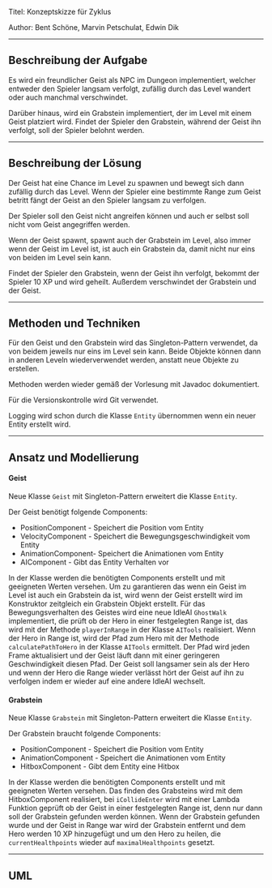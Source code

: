 Titel: Konzeptskizze für Zyklus

Author: Bent Schöne, Marvin Petschulat, Edwin Dik

---
## Beschreibung der Aufgabe

Es wird ein freundlicher Geist als NPC im Dungeon implementiert, welcher entweder den Spieler langsam
verfolgt, zufällig durch das Level wandert oder auch manchmal verschwindet.

Darüber hinaus, wird ein Grabstein implementiert, der im Level mit einem Geist platziert wird. Findet der Spieler
den Grabstein, während der Geist ihn verfolgt, soll der Spieler belohnt werden.

---

## Beschreibung der Lösung

Der Geist hat eine Chance im Level zu spawnen und bewegt sich dann zufällig durch das Level. Wenn der Spieler
eine bestimmte Range zum Geist betritt fängt der Geist an den Spieler langsam zu verfolgen.

Der Spieler soll den Geist nicht angreifen können und auch er selbst soll nicht vom Geist angegriffen werden.

Wenn der Geist spawnt, spawnt auch der Grabstein im Level, also immer wenn der Geist im Level ist, ist
auch ein Grabstein da, damit nicht nur eins von beiden im Level sein kann.

Findet der Spieler den Grabstein, wenn der Geist ihn verfolgt, bekommt der Spieler 10 XP und wird geheilt. Außerdem
verschwindet der Grabstein und der Geist.

---

## Methoden und Techniken

Für den Geist und den Grabstein wird das Singleton-Pattern verwendet, da von beidem jeweils nur eins im Level
sein kann. Beide Objekte können dann in anderen Leveln wiederverwendet werden, anstatt neue Objekte zu erstellen.

Methoden werden wieder gemäß der Vorlesung mit Javadoc dokumentiert.

Für die Versionskontrolle wird Git verwendet.

Logging wird schon durch die Klasse ``Entity`` übernommen wenn ein neuer Entity erstellt wird.

---

## Ansatz und Modellierung

#### Geist

Neue Klasse ``Geist`` mit Singleton-Pattern erweitert die Klasse ``Entity``.

Der Geist benötigt folgende Components:
- PositionComponent - Speichert die Position vom Entity
- VelocityComponent - Speichert die Bewegungsgeschwindigkeit vom Entity
- AnimationComponent- Speichert die Animationen vom Entity
- AIComponent - Gibt das Entity Verhalten vor

In der Klasse werden die benötigten Components erstellt und mit geeigneten Werten
versehen. Um zu garantieren das wenn ein Geist im Level ist auch ein Grabstein da ist,
wird wenn der Geist erstellt wird im Konstruktor zeitgleich ein Grabstein Objekt erstellt.
Für das Bewegungsverhalten des Geistes wird eine neue IdleAI ``GhostWalk``
implementiert, die prüft ob der Hero in einer festgelegten Range ist, das wird mit der Methode
``playerInRange`` in der Klasse ``AITools`` realisiert.
Wenn der Hero in Range ist, wird der Pfad zum Hero mit der Methode ```calculatePathToHero```
in der Klasse ``AITools`` ermittelt. Der Pfad wird jeden Frame aktualisiert
und der Geist läuft dann mit einer geringeren Geschwindigkeit diesen Pfad.
Der Geist soll langsamer sein als der Hero und wenn der Hero die Range wieder verlässt
hört der Geist auf ihn zu verfolgen indem er wieder auf eine andere IdleAI wechselt.

#### Grabstein

Neue Klasse ``Grabstein`` mit Singleton-Pattern erweitert die Klasse ``Entity``.

Der Grabstein braucht folgende Components:
- PositionComponent - Speichert die Position vom Entity
- AnimationComponent - Speichert die Animationen vom Entity
- HitboxComponent - Gibt dem Entity eine Hitbox

In der Klasse werden die benötigten Components erstellt und mit geeigneten Werten versehen.
Das finden des Grabsteins wird mit dem HitboxComponent realisiert, bei ``iCollideEnter``
wird mit einer Lambda Funktion geprüft ob der Geist in einer festgelegten Range ist, denn nur dann soll der Grabstein
gefunden werden können. Wenn der Grabstein gefunden wurde und der Geist in Range war
wird der Grabstein entfernt und dem Hero werden 10 XP hinzugefügt und um den Hero zu heilen,
die ``currentHealthpoints`` wieder auf ``maximalHealthpoints`` gesetzt.

---

## UML

